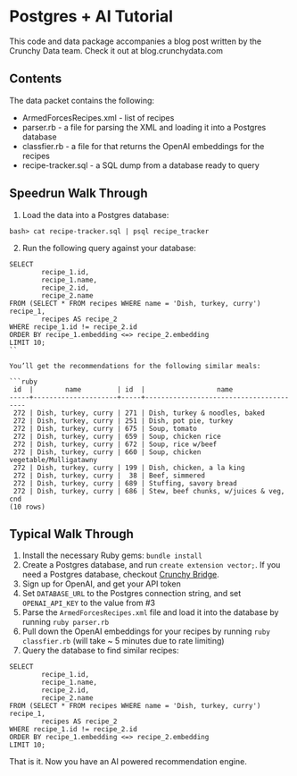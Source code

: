 # Postgres + AI Tutorial

This code and data package accompanies a blog post written by the Crunchy Data team.  Check it out at blog.crunchydata.com

## Contents

The data packet contains the following:

- ArmedForcesRecipes.xml - list of recipes
- parser.rb - a file for parsing the XML and loading it into a Postgres database
- classfier.rb - a file for that returns the OpenAI embeddings for the recipes
- recipe-tracker.sql - a SQL dump from a database ready to query

## Speedrun Walk Through

1. Load the data into a Postgres database:

```
bash> cat recipe-tracker.sql | psql recipe_tracker
```

2. Run the following query against your database:

```
SELECT
        recipe_1.id,
        recipe_1.name,
        recipe_2.id,
        recipe_2.name
FROM (SELECT * FROM recipes WHERE name = 'Dish, turkey, curry') recipe_1,
        recipes AS recipe_2
WHERE recipe_1.id != recipe_2.id
ORDER BY recipe_1.embedding <=> recipe_2.embedding
LIMIT 10;
``

You’ll get the recommendations for the following similar meals:

```ruby
 id  |        name         | id  |                  name
-----+---------------------+-----+----------------------------------------
 272 | Dish, turkey, curry | 271 | Dish, turkey & noodles, baked
 272 | Dish, turkey, curry | 251 | Dish, pot pie, turkey
 272 | Dish, turkey, curry | 675 | Soup, tomato
 272 | Dish, turkey, curry | 659 | Soup, chicken rice
 272 | Dish, turkey, curry | 672 | Soup, rice w/beef
 272 | Dish, turkey, curry | 660 | Soup, chicken vegetable/Mulligatawny
 272 | Dish, turkey, curry | 199 | Dish, chicken, a la king
 272 | Dish, turkey, curry |  38 | Beef, simmered
 272 | Dish, turkey, curry | 689 | Stuffing, savory bread
 272 | Dish, turkey, curry | 686 | Stew, beef chunks, w/juices & veg, cnd
(10 rows)
```

## Typical Walk Through

1. Install the necessary Ruby gems: `bundle install`
2. Create a Postgres database, and run `create extension vector;`.  If you need a Postgres database, checkout [Crunchy Bridge](https://crunchybridge.com/).
3. Sign up for OpenAI, and get your API token
4. Set `DATABASE_URL` to the Postgres connection string, and set `OPENAI_API_KEY` to the value from #3
4. Parse the `ArmedForcesRecipes.xml` file and load it into the database by running `ruby parser.rb`
7. Pull down the OpenAI embeddings for your recipes by running `ruby classfier.rb` (will take ~ 5 minutes due to rate limiting)
8. Query the database to find similar recipes:

```
SELECT
        recipe_1.id,
        recipe_1.name,
        recipe_2.id,
        recipe_2.name
FROM (SELECT * FROM recipes WHERE name = 'Dish, turkey, curry') recipe_1,
        recipes AS recipe_2
WHERE recipe_1.id != recipe_2.id
ORDER BY recipe_1.embedding <=> recipe_2.embedding
LIMIT 10;
```

That is it. Now you have an AI powered recommendation engine.

